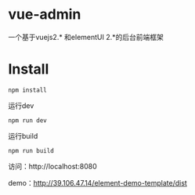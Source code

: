 # vue-admin
一个基于vuejs2.* 和elementUI 2.*的后台前端框架
# Install
```
npm install
```
运行dev
```
npm run dev
```
运行build
```
npm run build
```

访问：http://localhost:8080

demo：http://39.106.47.14/element-demo-template/dist

